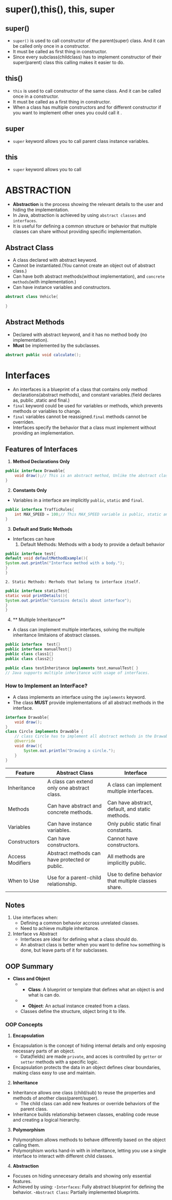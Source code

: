# super(),this(), this, super
## super()
* `super()` is used to call constructor of the parent(super) class. And it can be called only once in a constructor.
* It must be called as first thing in constructor.
* Since every subclass(childclass) has to implement constructor of their super(parent) class this calling makes it easier to do.

## this()
* `this` is used to call constructor of the same class. And it can be called once in a constructor.
* It must be called as a first thing in constructor.
* When a class has multiple constructors and for different constructor if you want to implement other ones you could call it .

## super
* `super` keyword allows you to call parent class instance variables.

## this
* `super` keyword allows you to call

# ABSTRACTION
* **Abstraction** is the process showing the relevant details to the user and hiding the implementation.
* In Java, abstraction is achieved by using `abstract classes` and `interfaces`.
* It is useful for defining a common structure or behavior that multiple classes can share without providing specific implementation.

## Abstract Class
* A class declared with abstract keyword.
* Cannot be instantiated.(You cannot create an object out of abstract class.)
* Can have both abstract methods(without implementation), and `concrete methods`(with implementation.)
* Can have instance variables and constructors.
```java
abstract class Vehicle{
    
}
```
## Abstract Methods
* Declared with abstract keyword, and it has no method body (no implementation).
* **Must** be implemented by the subclasses.
```java
abstract public void calculate();
```

# Interfaces
* An interfaces is a blueprint of a class that contains only method declarations(abstract methods),
and constant variables.(field declares as, public ,static and final.)
* `final` keyword could be used for variables or methods, which prevents methods or variables to change.
* `final` variables cannot be reassigned.`final` methods cannot be overriden.
* Interfaces specify the behavior that a class must implement without providing an implementation.
## Features of Interfaces
1. **Method Declarations Only**
```java 
public interface Drawable{
    void draw();// This is an abstract method, Unlike the abstract class, we don't have to use abstract keyword to make methods abstract.
}
```
2. **Constants Only**
* Variables in a interface are implicitly `public`, `static` and `final`.
```java
public interface TrafficRules{
    int MAX_SPEED = 100;// This MAX_SPEED variable is public, static and final.
}
```
3. **Default and Static Methods**
* Interfaces can have
    1. Default Methods: Methods with a body to provide a default behavior
```java
public interface test{
default void defaultMethodExample(){
System.out.println("Interface method with a body.");
}
}
```

    2. Static Methods: Merhods that belong to interface itself.

```java
public interface staticTest{
static void printDetails(){
System.out.println("Contains details about interface");
}
}
```
4. ** Multiple Inheritance**
* A class can implement multiple interfaces, solving the multiple inheritance limitaions of abstract classes.
```java
public interface  test{}
public interface manualTest{}
public class class1{}
public class class2{}

public class testInheritance implements test,manualTest{ }
// Java supports multiple inheritance with usage of interfaces.
```
### How to Implement an InterFace?
* A class implements an interface using the `implements` keyword.
* The class **MUST** provide implementations of all abstract methods in the interface.
```java
interface Drawable{
    void draw();
} 
class Circle implements Drawable {
    // class Circle has to implement all abstract methods in the Drawable interface.
    @Override
    void draw(){
        System.out.println("Drawing a circle.");
    }
}
```

| Feature         | Abstract Class                            | Interface                                   |
|----------------------|-----------------------------------------------|------------------------------------------------|
| Inheritance      | A class can extend only one abstract class.   | A class can implement multiple interfaces.     |
| Methods          | Can have abstract and concrete methods.       | Can have abstract, default, and static methods.|
| Variables        | Can have instance variables.                  | Only public static final constants.            |
| Constructors     | Can have constructors.                        | Cannot have constructors.                      |
| Access Modifiers | Abstract methods can have protected or public.| All methods are implicitly public.             |
| When to Use      | Use for a parent-child relationship.          | Use to define behavior that multiple classes share. |

## Notes
1. Use interfaces when:
    * Defining a common behavior accross unrelated classes.
    * Need to achieve multiple inheritance.
2. Interface vs Abstract
    * Interfaces are ideal for defining what a class should do.
    * An abstract class is better when you want to define `how` something is done, but leave parts of it for subclasses.


## OOP Summary
* **Class and Object**
   - * **Class**: A blueprint or template that defines what an object is and what is can do.
   - * **Object**: An actual instance created from a class.
   - Classes define the structure, object bring it to life.
### OOP Concepts
1. **Encapsulation**
* Encapsulation is the concept of hiding internal details and only exposing necessary parts of an object.
  - Data(fields) are made `private`, and acces is controlled by `getter` or `setter` methods with a specific logic.
* Encapsulation protects the data in an object defines clear boundaries, making class easy to use and maintain.

2. **Inheritance**
* Inheritance allows one class (child/sub) to reuse the properties and methods of another class(parent/super).
   - The child class can add new features or override behaviors of the parent class.
* Inheritance builds relationship between classes, enabling code reuse and creating a logical hierarchy.

3. **Polymorphism**
* Polymorphism allows methods to behave differently based on the object calling them.
* Polymorphism works hand-in with in inheritance, letting you use a single interface to interact with different child classes.

4. **Abstraction**
* Focuses on hiding unnecesary details and showing only essential features.
* Achieved by using:
   -`Interfaces`: Fully abstract blueprint for defining the behavior.
   -`Abstract Class`: Partially implemented blueprints.
   